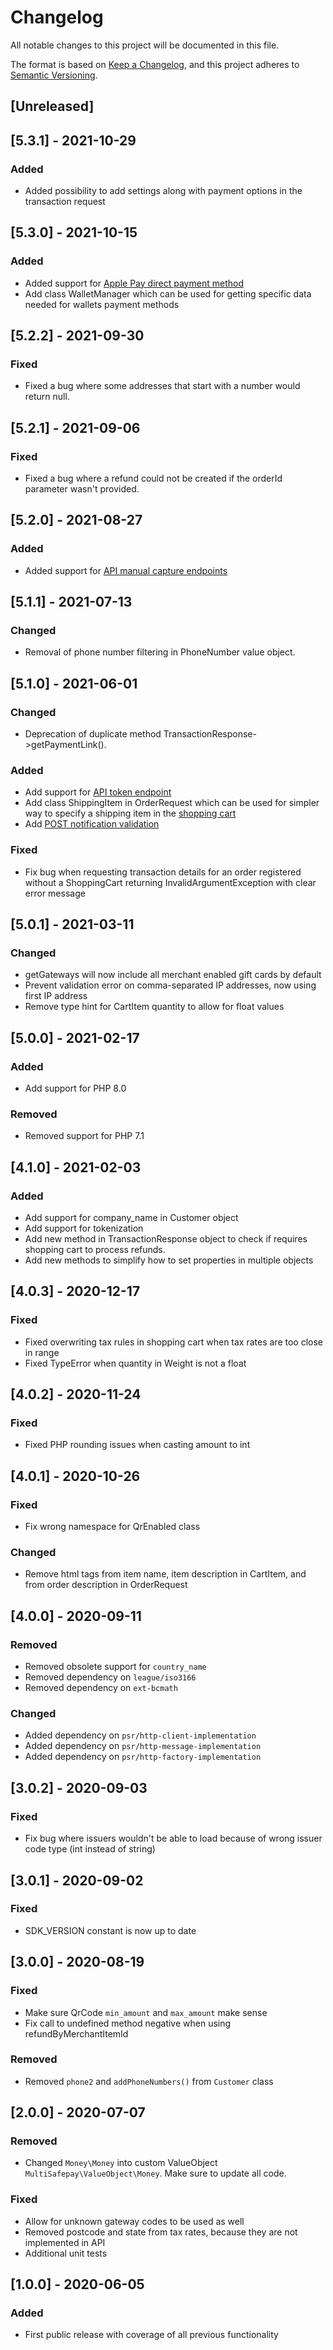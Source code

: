 # Changelog
All notable changes to this project will be documented in this file.

The format is based on [Keep a Changelog](https://keepachangelog.com/en/1.0.0/),
and this project adheres to [Semantic Versioning](https://semver.org/spec/v2.0.0.html).

## [Unreleased]

## [5.3.1] - 2021-10-29
### Added
- Added possibility to add settings along with payment options in the transaction request


## [5.3.0] - 2021-10-15
### Added
- Added support for [Apple Pay direct payment method](https://docs.multisafepay.com/payment-methods/apple-pay/direct/)
- Add class WalletManager which can be used for getting specific data needed for wallets payment methods

## [5.2.2] - 2021-09-30
### Fixed
- Fixed a bug where some addresses that start with a number would return null.

## [5.2.1] - 2021-09-06
### Fixed
- Fixed a bug where a refund could not be created if the orderId parameter wasn't provided.

## [5.2.0] - 2021-08-27
### Added
- Added support for [API manual capture endpoints](https://docs.multisafepay.com/api/#manual-capture-orders)

## [5.1.1] - 2021-07-13
### Changed
- Removal of phone number filtering in PhoneNumber value object.

## [5.1.0] - 2021-06-01
### Changed
- Deprecation of duplicate method TransactionResponse->getPaymentLink().

### Added
- Add support for [API token endpoint](https://docs.multisafepay.com/api/#generate-an-api-token)
- Add class ShippingItem in OrderRequest which can be used for simpler way to specify a shipping item in the [shopping cart](https://docs.multisafepay.com/api/#shopping-cart-items)
- Add [POST notification validation](https://docs.multisafepay.com/faq/api/notification-url/#validating-post-notifications)

### Fixed
- Fix bug when requesting transaction details for an order registered without a ShoppingCart returning InvalidArgumentException with clear error message

## [5.0.1] - 2021-03-11
### Changed
- getGateways will now include all merchant enabled gift cards by default
- Prevent validation error on comma-separated IP addresses, now using first IP address
- Remove type hint for CartItem quantity to allow for float values

## [5.0.0] - 2021-02-17
### Added
- Add support for PHP 8.0

### Removed
- Removed support for PHP 7.1

## [4.1.0] - 2021-02-03
### Added
- Add support for company_name in Customer object
- Add support for tokenization
- Add new method in TransactionResponse object to check if requires shopping cart to process refunds.
- Add new methods to simplify how to set properties in multiple objects

## [4.0.3] - 2020-12-17
### Fixed
- Fixed overwriting tax rules in shopping cart when tax rates are too close in range
- Fixed TypeError when quantity in Weight is not a float

## [4.0.2] - 2020-11-24
### Fixed
- Fixed PHP rounding issues when casting amount to int

## [4.0.1] - 2020-10-26
### Fixed
- Fix wrong namespace for QrEnabled class

### Changed
- Remove html tags from item name, item description in CartItem, and from order description in OrderRequest

## [4.0.0] - 2020-09-11
### Removed
- Removed obsolete support for `country_name`
- Removed dependency on `league/iso3166`
- Removed dependency on `ext-bcmath`

### Changed
- Added dependency on `psr/http-client-implementation`
- Added dependency on `psr/http-message-implementation`
- Added dependency on `psr/http-factory-implementation` 

## [3.0.2] - 2020-09-03
### Fixed
- Fix bug where issuers wouldn't be able to load because of wrong issuer code type (int instead of string)

## [3.0.1] - 2020-09-02
### Fixed
- SDK_VERSION constant is now up to date

## [3.0.0] - 2020-08-19
### Fixed
- Make sure QrCode `min_amount` and `max_amount` make sense
- Fix call to undefined method negative when using refundByMerchantItemId 

### Removed
- Removed `phone2` and `addPhoneNumbers()` from `Customer` class

## [2.0.0] - 2020-07-07
### Removed
- Changed `Money\Money` into custom ValueObject `MultiSafepay\ValueObject\Money`. Make sure to update all code.

### Fixed
- Allow for unknown gateway codes to be used as well
- Removed postcode and state from tax rates, because they are not implemented in API
- Additional unit tests

## [1.0.0] - 2020-06-05
### Added
- First public release with coverage of all previous functionality
